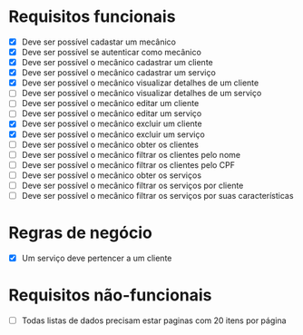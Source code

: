 # Requisitos funcionais

- [x] Deve ser possível cadastar um mecânico
- [x] Deve ser possível se autenticar como mecânico
- [x] Deve ser possível o mecânico cadastrar um cliente
- [x] Deve ser possível o mecânico cadastrar um serviço
- [x] Deve ser possível o mecânico visualizar detalhes de um cliente
- [ ] Deve ser possível o mecânico visualizar detalhes de um serviço
- [ ] Deve ser possível o mecânico editar um cliente
- [ ] Deve ser possível o mecânico editar um serviço
- [x] Deve ser possível o mecânico excluir um cliente
- [x] Deve ser possível o mecânico excluir um serviço
- [ ] Deve ser possível o mecânico obter os clientes
- [ ] Deve ser possível o mecânico filtrar os clientes pelo nome
- [ ] Deve ser possível o mecânico filtrar os clientes pelo CPF
- [ ] Deve ser possível o mecânico obter os serviços
- [ ] Deve ser possível o mecânico filtrar os serviços por cliente
- [ ] Deve ser possível o mecânico filtrar os serviços por suas características

# Regras de negócio

- [x] Um serviço deve pertencer a um cliente

# Requisitos não-funcionais

- [ ] Todas listas de dados precisam estar paginas com 20 itens por página
